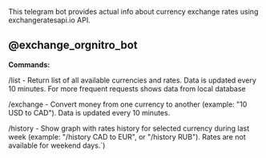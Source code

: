 This telegram bot provides actual info about currency exchange rates using exchangeratesapi.io API.

@exchange_orgnitro_bot <br>
----------------------------------------

**Commands:**

/list - Return list of all available currencies and rates. Data is updated every 10 minutes. For more frequent requests shows data from local database

/exchange - Convert money from one currency to another (example: "10 USD to CAD"). Data is updated every 10 minutes.

/history - Show graph with rates history for selected currency during last week (example: "/history CAD to EUR", or "/history RUB"). Rates are not available for weekend days.`)